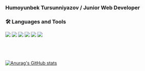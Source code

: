 ### Humoyunbek Tursunniyazov / Junior Web Developer

### 🛠 Languages and Tools

<img src="https://camo.githubusercontent.com/c185ccc56de9122ba42ad42cdb42d2297f3bff5d56e1bb126cdaa79de1c301aa/68747470733a2f2f696d672e736869656c64732e696f2f62616467652f2d48544d4c352d3038323033323f7374796c653d666f722d7468652d6261646765266c6f676f3d48544d4c35266c6f676f436f6c6f723d23313835414442"></img>
<img src="https://camo.githubusercontent.com/55a371554cd71e4129adc60851836f33c1966d16ee3b22cd2d79506e296f97b4/68747470733a2f2f696d672e736869656c64732e696f2f62616467652f2d435353332d3038323033323f7374796c653d666f722d7468652d6261646765266c6f676f3d43535333266c6f676f436f6c6f723d313537324236"></img>
<img src="https://camo.githubusercontent.com/ac172daace01ffd90d22c52b6454e02819deaa623b04044f823acb1cff98b26e/68747470733a2f2f696d672e736869656c64732e696f2f62616467652f2d536173732d3038323033323f7374796c653d666f722d7468652d6261646765266c6f676f3d53617373"></img>
<img src="https://camo.githubusercontent.com/ce93470eae459d1377419362ac8d61da7a37decc923ca2cfa1bbd80dc558a493/68747470733a2f2f696d672e736869656c64732e696f2f62616467652f2d4769742d3038323033323f7374796c653d666f722d7468652d6261646765266c6f676f3d476974"></img>
<img src="https://camo.githubusercontent.com/117efbfd8b406de72899c6ce35807215028d5da1e19b62f6135a6ab3fc88535b/68747470733a2f2f696d672e736869656c64732e696f2f62616467652f2d4a6176615363726970742d3038323033323f7374796c653d666f722d7468652d6261646765266c6f676f3d4a617661536372697074266c6f676f436f6c6f723d23464543323630"></img>
<img src="https://camo.githubusercontent.com/66e897a94319baf880c2130267d7ce42b923f39ec2138f43fd233030fb3cf9cd/68747470733a2f2f696d672e736869656c64732e696f2f62616467652f2d52656163742d3038323033323f7374796c653d666f722d7468652d6261646765266c6f676f3d5265616374266c6f676f436f6c6f723d23363144414642"></img>

<br/>

#

[![Anurag's GitHub stats](https://github-readme-stats.vercel.app/api?username=humoyunbek2007)](https://github.com/anuraghazra/github-readme-stats)

